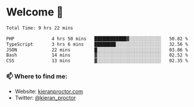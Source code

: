 # Welcome 🦘

<!--START_SECTION:waka-->

```txt
Total Time: 9 hrs 22 mins

PHP              4 hrs 50 mins   ████████████▓░░░░░░░░░░░░   50.82 %
TypeScript       3 hrs 6 mins    ████████░░░░░░░░░░░░░░░░░   32.56 %
JSON             22 mins         █░░░░░░░░░░░░░░░░░░░░░░░░   03.86 %
Bash             14 mins         ▓░░░░░░░░░░░░░░░░░░░░░░░░   02.52 %
CSS              13 mins         ▓░░░░░░░░░░░░░░░░░░░░░░░░   02.35 %
```

<!--END_SECTION:waka-->

### 📫 Where to find me:

-   Website: [kieranproctor.com](https://kieranproctor.com/)
-   Twitter: [@kieran_proctor](https://twitter.com/kieran_proctor)
